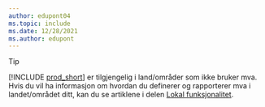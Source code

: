 ```yaml
---
author: edupont04
ms.topic: include
ms.date: 12/28/2021
ms.author: edupont
---
```

> [!TIP]
> [!INCLUDE [prod_short](prod_short.md)] er tilgjengelig i land/områder som ikke bruker mva. Hvis du vil ha informasjon om hvordan du definerer og rapporterer mva i landet/området ditt, kan du se artiklene i delen [Lokal funksjonalitet](../about-localization.md).  
